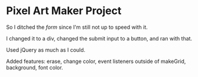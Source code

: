 # Pixel Art Maker Project

So I ditched the *form* since I'm still not up to speed with it. 
  
I changed it to a div, changed the submit input to a button, and ran with that. 
  
Used jQuery as much as I could.

Added features: erase, change color, event listeners outside of makeGrid, background, font color.  
